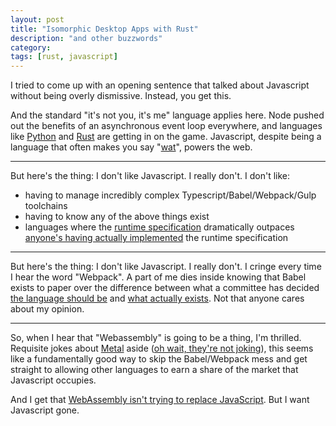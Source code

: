```yaml
---
layout: post
title: "Isomorphic Desktop Apps with Rust"
description: "and other buzzwords"
category: 
tags: [rust, javascript]
---
```


I tried to come up with an opening sentence that talked about Javascript without being overly dismissive.
Instead, you get this.

And the standard "it's not you, it's me" language applies here. Node pushed out the benefits of an
asynchronous event loop everywhere, and languages like [Python](https://www.python.org/dev/peps/pep-0492/) and
[Rust](https://github.com/rust-lang/rfcs/pull/2394) are getting in on the game. Javascript, despite being
a language that often makes you say "[wat](https://www.destroyallsoftware.com/talks/wat)", powers the
web.

---

But here's the thing: I don't like Javascript. I really don't. I don't like:

- having to manage incredibly complex Typescript/Babel/Webpack/Gulp toolchains
- having to know any of the above things exist
- languages where the [runtime specification](http://www.ecma-international.org/ecma-262/9.0/index.html)
  dramatically outpaces [anyone's having actually implemented](https://kangax.github.io/compat-table/es2016plus/)
  the runtime specification

---

But here's the thing: I don't like Javascript. I really don't. I cringe every time I hear the word "Webpack".
A part of me dies inside knowing that Babel exists to paper over the difference between what a committee
has decided [the language should be](http://www.ecma-international.org/ecma-262/9.0/index.html) and
[what actually exists](https://kangax.github.io/compat-table/es2016plus/). Not that anyone cares about my
opinion.

---

So, when I hear that "Webassembly" is going to be a thing, I'm thrilled. Requisite jokes about 
[Metal](https://www.destroyallsoftware.com/talks/the-birth-and-death-of-javascript) aside
([oh wait, they're not joking](https://www.reddit.com/r/rust/comments/8j7y1f/i_am_lachlansneff_creator_of_nebulet_a_rust/)),
this seems like a fundamentally good way to skip the Babel/Webpack mess and get straight to
allowing other languages to earn a share of the market that Javascript occupies.

And I get that [WebAssembly isn't trying to replace JavaScript](https://webassembly.org/docs/faq/#is-webassembly-trying-to-replace-javascript).
But I want Javascript gone.

